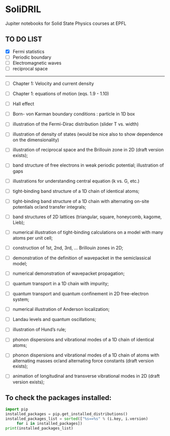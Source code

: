 # SoliDRIL
Jupiter notebooks for Solid State Physics courses at EPFL

## TO DO LIST

- [x] Fermi statistics
- [ ] Periodic boundary
- [ ] Electromagnetic waves
- [ ] reciprocal space 

------

- [ ] Chapter 1: Velocity and current density

- [ ] Chapter 1: equations of motion (eqs. 1.9 - 1.10) 
- [ ] Hall effect
- [ ] Born- von Karman boundary conditions : particle in 1D box
- [ ] illustration of the Fermi-Dirac distribution (slider T vs. width)
- [ ] illustration of density of states (would be nice also to show dependence on the dimensionality)
- [ ] illustration of reciprocal space and the Brillouin zone in 2D (draft version exists); 
- [ ] band structure of free electrons in weak periodic potential; illustration of gaps
- [ ] illustrations for understanding central equation (k vs. G, etc.)
- [ ] tight-binding band structure of a 1D chain of identical atoms;
- [ ] tight-binding band structure of a 1D chain with alternating on-site potentials or/and transfer integrals;
- [ ] band structures of 2D lattices (triangular, square, honeycomb, kagome, Lieb);
- [ ] numerical illustration of tight-binding calculations on a model with many atoms per unit cell;
- [ ] construction of 1st, 2nd, 3rd, … Brillouin zones in 2D;
- [ ] demonstration of the definition of wavepacket in the semiclassical model;
- [ ] numerical demonstration of wavepacket propagation; 
- [ ] quantum transport in a 1D chain with impurity;
- [ ] quantum transport and quantum confinement in 2D free-electron system;
- [ ] numerical illustration of Anderson localization;
- [ ] Landau levels and quantum oscillations;
- [ ] illustration of Hund’s rule;
- [ ] phonon dispersions and vibrational modes of a 1D chain of identical atoms;
- [ ] phonon dispersions and vibrational modes of a 1D chain of atoms with alternating masses or/and alternating force constants  (draft version exists);
- [ ] animation of longitudinal and transverse vibrational modes in 2D (draft version exists);


## To check the packages installed:

```python
import pip
installed_packages = pip.get_installed_distributions()
installed_packages_list = sorted(["%s==%s" % (i.key, i.version)
     for i in installed_packages])
print(installed_packages_list)
```
